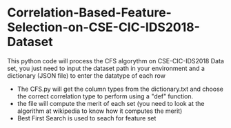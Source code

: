 # Correlation-Based-Feature-Selection-on-CSE-CIC-IDS2018-Dataset
This python code will process the CFS algorythm on CSE-CIC-IDS2018 Data set, you just need to input the dataset path in your environment and a dictionary (JSON file) to enter the datatype of each row 

- The CFS.py will get the column types from the dictionary.txt and choose the correct correlation type to perform using a "def" function. 
- the file will compute the merit of each set (you need to look at the algorithm at wikipedia to know how it computes the merit)
- Best First Search is used to seach for feature set
